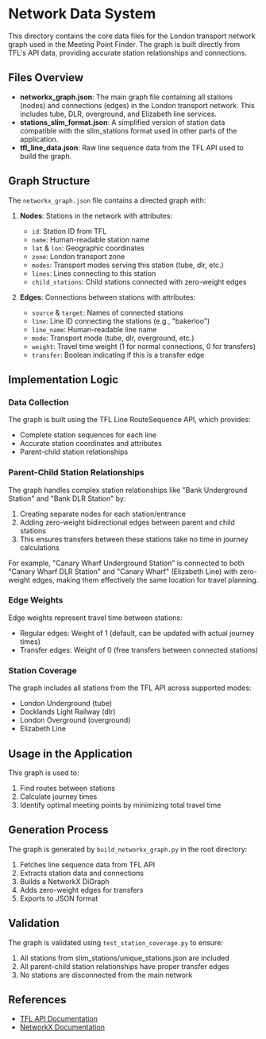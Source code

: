 # Network Data System

This directory contains the core data files for the London transport network graph used in the Meeting Point Finder. The graph is built directly from TFL's API data, providing accurate station relationships and connections.

## Files Overview

- **networkx_graph.json**: The main graph file containing all stations (nodes) and connections (edges) in the London transport network. This includes tube, DLR, overground, and Elizabeth line services.
- **stations_slim_format.json**: A simplified version of station data compatible with the slim_stations format used in other parts of the application.
- **tfl_line_data.json**: Raw line sequence data from the TFL API used to build the graph.

## Graph Structure

The `networkx_graph.json` file contains a directed graph with:

1. **Nodes**: Stations in the network with attributes:
   - `id`: Station ID from TFL
   - `name`: Human-readable station name
   - `lat` & `lon`: Geographic coordinates
   - `zone`: London transport zone
   - `modes`: Transport modes serving this station (tube, dlr, etc.)
   - `lines`: Lines connecting to this station
   - `child_stations`: Child stations connected with zero-weight edges

2. **Edges**: Connections between stations with attributes:
   - `source` & `target`: Names of connected stations
   - `line`: Line ID connecting the stations (e.g., "bakerloo")
   - `line_name`: Human-readable line name
   - `mode`: Transport mode (tube, dlr, overground, etc.)
   - `weight`: Travel time weight (1 for normal connections, 0 for transfers)
   - `transfer`: Boolean indicating if this is a transfer edge

## Implementation Logic

### Data Collection

The graph is built using the TFL Line RouteSequence API, which provides:
- Complete station sequences for each line
- Accurate station coordinates and attributes
- Parent-child station relationships

### Parent-Child Station Relationships

The graph handles complex station relationships like "Bank Underground Station" and "Bank DLR Station" by:
1. Creating separate nodes for each station/entrance
2. Adding zero-weight bidirectional edges between parent and child stations
3. This ensures transfers between these stations take no time in journey calculations

For example, "Canary Wharf Underground Station" is connected to both "Canary Wharf DLR Station" and "Canary Wharf" (Elizabeth Line) with zero-weight edges, making them effectively the same location for travel planning.

### Edge Weights

Edge weights represent travel time between stations:
- Regular edges: Weight of 1 (default, can be updated with actual journey times)
- Transfer edges: Weight of 0 (free transfers between connected stations)

### Station Coverage

The graph includes all stations from the TFL API across supported modes:
- London Underground (tube)
- Docklands Light Railway (dlr)
- London Overground (overground)
- Elizabeth Line

## Usage in the Application

This graph is used to:
1. Find routes between stations
2. Calculate journey times
3. Identify optimal meeting points by minimizing total travel time

## Generation Process

The graph is generated by `build_networkx_graph.py` in the root directory:
1. Fetches line sequence data from TFL API
2. Extracts station data and connections
3. Builds a NetworkX DiGraph
4. Adds zero-weight edges for transfers
5. Exports to JSON format

## Validation

The graph is validated using `test_station_coverage.py` to ensure:
1. All stations from slim_stations/unique_stations.json are included
2. All parent-child station relationships have proper transfer edges
3. No stations are disconnected from the main network

## References

- [TFL API Documentation](https://api-portal.tfl.gov.uk/)
- [NetworkX Documentation](https://networkx.org/documentation/stable/) 